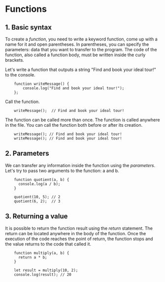 # Functions

## 1. Basic syntax
To create a *function*, you need to write a keyword function, come up with a name
for it and open parentheses. In parentheses, you can specify the parameters: data
that you want to transfer to the program. The code of the function, also called
a function body, must be written inside the curly brackets.

Let's write a function that outputs a string "Find and book your ideal tour!"
to the console.
```
    function writeMessage() {
        console.log("Find and book your ideal tour!");
    };
```
Call the function.
```
    writeMessage();  // Find and book your ideal tour!
```
The function can be called more than once. The function is called anywhere in the
file. You can call the function both before or after its creation.
```
    writeMessage(); // Find and book your ideal tour!
    writeMessage(); // Find and book your ideal tour!
```

## 2. Parameters
We can transfer any information inside the function using the *parameters*. Let's
try to pass two arguments to the function: a and b.
```
    function quotient(a, b) {
      console.log(a / b);
    }

    quotient(10, 5); // 2
    quotient(6, 2);  // 3
```

## 3. Returning a value
It is possible to return the function result using the *return* statement. The
return can be located anywhere in the body of the function. Once the execution
of the code reaches the point of return, the function stops and the value
returns to the code that called it.
```
    function multiply(a, b) {
      return a * b;
    }

    let result = multiply(10, 2);
    console.log(result); // 20
```